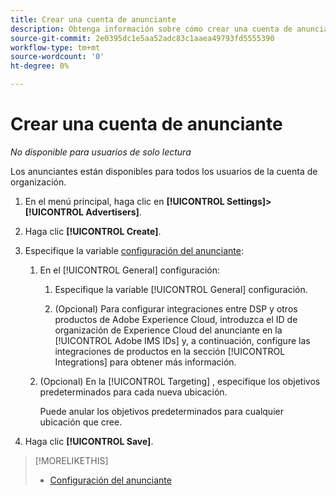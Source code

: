 ```yaml
---
title: Crear una cuenta de anunciante
description: Obtenga información sobre cómo crear una cuenta de anunciante.
source-git-commit: 2e0395dc1e5aa52adc83c1aaea49793fd5555390
workflow-type: tm+mt
source-wordcount: '0'
ht-degree: 0%

---
```


# Crear una cuenta de anunciante

*No disponible para usuarios de solo lectura*

Los anunciantes están disponibles para todos los usuarios de la cuenta de organización.

1. En el menú principal, haga clic en **[!UICONTROL Settings]>[!UICONTROL Advertisers]**.

1. Haga clic **[!UICONTROL Create]**.

1. Especifique la variable [configuración del anunciante](advertiser-settings.md):

   1. En el [!UICONTROL General] configuración:

      1. Especifique la variable [!UICONTROL General] configuración.

      1. (Opcional) Para configurar integraciones entre DSP y otros productos de Adobe Experience Cloud, introduzca el ID de organización de Experience Cloud del anunciante en la [!UICONTROL Adobe IMS IDs] y, a continuación, configure las integraciones de productos en la sección [!UICONTROL Integrations] para obtener más información.
   1. (Opcional) En la [!UICONTROL Targeting] , especifique los objetivos predeterminados para cada nueva ubicación.

      Puede anular los objetivos predeterminados para cualquier ubicación que cree.


1. Haga clic **[!UICONTROL Save]**.

>[!MORELIKETHIS]
>
>* [Configuración del anunciante](/help/dsp/admin/advertiser-settings.md)

